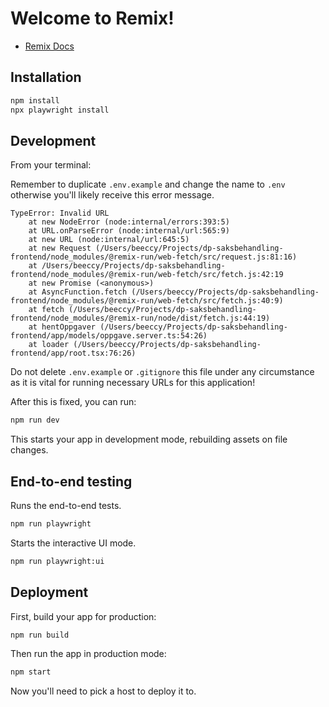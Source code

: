 # Welcome to Remix!

- [Remix Docs](https://remix.run/docs)

## Installation

```sh
npm install
npx playwright install
```

## Development

From your terminal:

Remember to duplicate `.env.example` and change the name to `.env` otherwise you'll likely receive this error message.

```
TypeError: Invalid URL
    at new NodeError (node:internal/errors:393:5)
    at URL.onParseError (node:internal/url:565:9)
    at new URL (node:internal/url:645:5)
    at new Request (/Users/beeccy/Projects/dp-saksbehandling-frontend/node_modules/@remix-run/web-fetch/src/request.js:81:16)
    at /Users/beeccy/Projects/dp-saksbehandling-frontend/node_modules/@remix-run/web-fetch/src/fetch.js:42:19
    at new Promise (<anonymous>)
    at AsyncFunction.fetch (/Users/beeccy/Projects/dp-saksbehandling-frontend/node_modules/@remix-run/web-fetch/src/fetch.js:40:9)
    at fetch (/Users/beeccy/Projects/dp-saksbehandling-frontend/node_modules/@remix-run/node/dist/fetch.js:44:19)
    at hentOppgaver (/Users/beeccy/Projects/dp-saksbehandling-frontend/app/models/oppgave.server.ts:54:26)
    at loader (/Users/beeccy/Projects/dp-saksbehandling-frontend/app/root.tsx:76:26)
```

Do not delete `.env.example` or `.gitignore` this file under any circumstance as it is vital for running necessary URLs for this application!

After this is fixed, you can run:

```sh
npm run dev
```

This starts your app in development mode, rebuilding assets on file changes.

## End-to-end testing

Runs the end-to-end tests.

```sh
npm run playwright
```

Starts the interactive UI mode.

```sh
npm run playwright:ui
```

## Deployment

First, build your app for production:

```sh
npm run build
```

Then run the app in production mode:

```sh
npm start
```

Now you'll need to pick a host to deploy it to.
